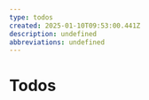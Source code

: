 ```yaml
---
type: todos
created: 2025-01-10T09:53:00.441Z
description: undefined
abbreviations: undefined
---
```


# Todos

